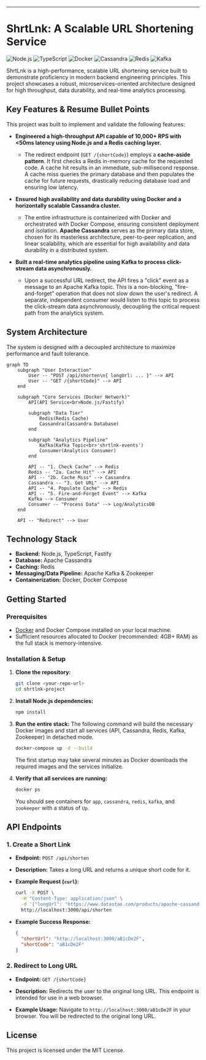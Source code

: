 
---

# ShrtLnk: A Scalable URL Shortening Service

![Node.js](https://img.shields.io/badge/Node.js-339933?style=for-the-badge&logo=nodedotjs&logoColor=white)
![TypeScript](https://img.shields.io/badge/TypeScript-3178C6?style=for-the-badge&logo=typescript&logoColor=white)
![Docker](https://img.shields.io/badge/Docker-2496ED?style=for-the-badge&logo=docker&logoColor=white)
![Cassandra](https://img.shields.io/badge/Cassandra-1287B1?style=for-the-badge&logo=apachecassandra&logoColor=white)
![Redis](https://img.shields.io/badge/Redis-DC382D?style=for-the-badge&logo=redis&logoColor=white)
![Kafka](https://img.shields.io/badge/Apache_Kafka-231F20?style=for-the-badge&logo=apachekafka&logoColor=white)

ShrtLnk is a high-performance, scalable URL shortening service built to demonstrate proficiency in modern backend engineering principles. This project showcases a robust, microservices-oriented architecture designed for high throughput, data durability, and real-time analytics processing.

## Key Features & Resume Bullet Points

This project was built to implement and validate the following features:

*   **Engineered a high-throughput API capable of 10,000+ RPS with <50ms latency using Node.js and a Redis caching layer.**
    *   The redirect endpoint (`GET /{shortCode}`) employs a **cache-aside pattern**. It first checks a Redis in-memory cache for the requested code. A cache hit results in an immediate, sub-millisecond response. A cache miss queries the primary database and then populates the cache for future requests, drastically reducing database load and ensuring low latency.

*   **Ensured high availability and data durability using Docker and a horizontally scalable Cassandra cluster.**
    *   The entire infrastructure is containerized with Docker and orchestrated with Docker Compose, ensuring consistent deployment and isolation. **Apache Cassandra** serves as the primary data store, chosen for its masterless architecture, peer-to-peer replication, and linear scalability, which are essential for high availability and data durability in a distributed system.

*   **Built a real-time analytics pipeline using Kafka to process click-stream data asynchronously.**
    *   Upon a successful URL redirect, the API fires a "click" event as a message to an Apache Kafka topic. This is a non-blocking, "fire-and-forget" operation that does not slow down the user's redirect. A separate, independent consumer would listen to this topic to process the click-stream data asynchronously, decoupling the critical request path from the analytics system.

## System Architecture

The system is designed with a decoupled architecture to maximize performance and fault tolerance.

```mermaid
graph TD
    subgraph "User Interaction"
        User -- "POST /api/shorten\n{ longUrl: ... }" --> API
        User -- "GET /{shortCode}" --> API
    end

    subgraph "Core Services (Docker Network)"
        API(API Service<br>Node.js/Fastify)

        subgraph "Data Tier"
            Redis(Redis Cache)
            Cassandra(Cassandra Database)
        end

        subgraph "Analytics Pipeline"
            Kafka(Kafka Topic<br>'shrtlnk-events')
            Consumer(Analytics Consumer)
        end

        API -- "1. Check Cache" --> Redis
        Redis -- "2a. Cache Hit" --> API
        API -- "2b. Cache Miss" --> Cassandra
        Cassandra -- "3. Get URL" --> API
        API -- "4. Populate Cache" --> Redis
        API -- "5. Fire-and-Forget Event" --> Kafka
        Kafka --> Consumer
        Consumer -- "Process Data" --> Log/AnalyticsDB
    end

    API -- "Redirect" --> User
```

## Technology Stack

*   **Backend:** Node.js, TypeScript, Fastify
*   **Database:** Apache Cassandra
*   **Caching:** Redis
*   **Messaging/Data Pipeline:** Apache Kafka & Zookeeper
*   **Containerization:** Docker, Docker Compose

## Getting Started

### Prerequisites

*   [Docker](https://www.docker.com/products/docker-desktop/) and Docker Compose installed on your local machine.
*   Sufficient resources allocated to Docker (recommended: 4GB+ RAM) as the full stack is memory-intensive.

### Installation & Setup

1.  **Clone the repository:**
    ```sh
    git clone <your-repo-url>
    cd shrtlnk-project
    ```

2.  **Install Node.js dependencies:**
    ```sh
    npm install
    ```

3.  **Run the entire stack:**
    The following command will build the necessary Docker images and start all services (API, Cassandra, Redis, Kafka, Zookeeper) in detached mode.
    ```sh
    docker-compose up -d --build
    ```
    The first startup may take several minutes as Docker downloads the required images and the services initialize.

4.  **Verify that all services are running:**
    ```sh
    docker ps
    ```
    You should see containers for `app`, `cassandra`, `redis`, `kafka`, and `zookeeper` with a status of `Up`.

## API Endpoints

### 1. Create a Short Link

*   **Endpoint:** `POST /api/shorten`
*   **Description:** Takes a long URL and returns a unique short code for it.

*   **Example Request (`curl`):**
    ```sh
    curl -X POST \
      -H "Content-Type: application/json" \
      -d '{"longUrl": "https://www.datastax.com/products/apache-cassandra"}' \
      http://localhost:3000/api/shorten
    ```

*   **Example Success Response:**
    ```json
    {
      "shortUrl": "http://localhost:3000/aB1cDe2F",
      "shortCode": "aB1cDe2F"
    }
    ```

### 2. Redirect to Long URL

*   **Endpoint:** `GET /{shortCode}`
*   **Description:** Redirects the user to the original long URL. This endpoint is intended for use in a web browser.

*   **Example Usage:**
    Navigate to `http://localhost:3000/aB1cDe2F` in your browser. You will be redirected to the original long URL.

## License

This project is licensed under the MIT License.